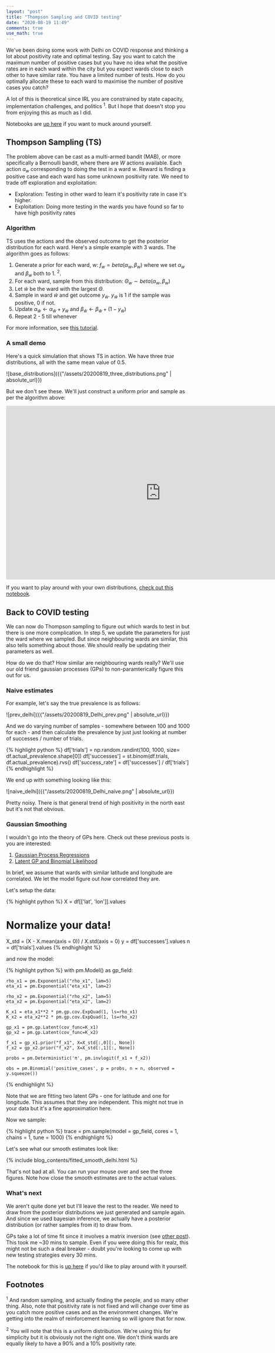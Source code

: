 ```yaml
---
layout: "post"
title: "Thompson Sampling and COVID testing"
date: "2020-08-19 11:49"
comments: true
use_math: true
---
```


We've been doing some work with Delhi on COVID response and thinking a lot about positivity rate and optimal testing. Say you want to catch the maximum number of positive cases but you have no idea what the positive rates are in each ward within the city but you expect wards close to each other to have similar rate. You have a limited number of tests. How do you optimally allocate these to each ward to maximise the number of positive cases you catch?

A lot of this is theoretical since IRL you are constrained by state capacity, implementation challenges, and politics <sup>1</sup>. But I hope that doesn't stop you from enjoying this as much as I did.

Notebooks are [up here](https://github.com/sidravi1/Blog/tree/master/nbs/covid_experiments) if you want to muck around yourself.

## Thompson Sampling (TS)

The problem above can be cast as a multi-armed bandit (MAB), or more specifically a Bernoulli bandit, where there are $W$ actions available. Each action $a_w$ corresponding to doing the test in a ward $w$. Reward is finding a positive case and each ward has some unknown positivity rate. We need to trade off exploration and exploitation:
* Exploration: Testing in other ward to learn it's positivity rate in case it's higher.
* Exploitation: Doing more testing in the wards you have found so far to have high positivity rates

### Algorithm

TS uses the actions and the observed outcome to get the posterior distribution for each ward. Here's a simple example with 3 wards. The algorithm goes as follows:
1. Generate a prior for each ward, w: $f_w = beta(\alpha_w, \beta_w)$ where we set $\alpha_w$ and $\beta_w$ both to 1. <sup>2</sup>.
2. For each ward, sample from this distribution: $\Theta_w \sim beta(\alpha_w, \beta_w)$
3. Let $\tilde{w}$ be the ward with the largest $\Theta$.
4. Sample in ward $\tilde{w}$ and get outcome $y_{\tilde{w}}$. $y_{\tilde{w}}$ is 1 if the sample was positive, 0 if not.
5. Update $\alpha_{\tilde{w}} \leftarrow \alpha_{\tilde{w}} + y_{\tilde{w}}$ and $\beta_{\tilde{w}} \leftarrow \beta_{\tilde{w}} + (1 - y_{\tilde{w}})$
6. Repeat 2 - 5 till whenever

For more information, see [this tutorial](https://web.stanford.edu/~bvr/pubs/TS_Tutorial.pdf).

### A small demo

Here's a quick simulation that shows TS in action. We have three *true* distributions, all with the same mean value of 0.5.

![base_distributions]({{"/assets/20200819_three_distributions.png" | absolute_url}})

But we don't see these. We'll just construct a uniform prior and sample as per the algorithm above:

<iframe width="840" height="472.5" src="https://www.youtube.com/embed/Ngmnh_Hbarg" frameborder="0" allow="accelerometer; autoplay; encrypted-media; gyroscope; picture-in-picture" allowfullscreen></iframe>

If you want to play around with your own distributions, [check out this notebook](https://github.com/sidravi1/Blog/blob/master/nbs/covid_experiments/thompson_sampling_anim.ipynb).

## Back to COVID testing

We can now do Thompson sampling to figure out which wards to test in but there is one more complication. In step 5, we update the parameters for just the ward where we sampled. But since neighbouring wards are similar, this also tells something about those. We should really be updating their parameters as well.

How do we do that? How similar are neighbouring wards really? We'll use our old friend gaussian processes (GPs) to non-paramterically figure this out for us.

### Naive estimates

For example, let's say the true prevalence is as follows:

![prev_delhi]({{"/assets/20200819_Delhi_prev.png" | absolute_url}})

And we do varying number of samples - somewhere between 100 and 1000 for each - and then calculate the prevalence by just just looking at number of successes / number of trials.

{% highlight python %}
df['trials'] = np.random.randint(100, 1000, size= df.actual_prevalence.shape[0])
df['successes'] = st.binom(df.trials, df.actual_prevalence).rvs()
df['success_rate'] = df['successes'] / df['trials']
{% endhighlight %}

We end up with something looking like this:

![naive_delhi]({{"/assets/20200819_Delhi_naive.png" | absolute_url}})

Pretty noisy. There is that general trend of high positivity in the north east but it's not that obvious.


### Gaussian Smoothing

I wouldn't go into the theory of GPs here. Check out these previous posts is you are interested:

1. [Gaussian Process Regressions](https://sidravi1.github.io/blog/2018/04/03/gaussian-processes)
2. [Latent GP and Binomial Likelihood](https://sidravi1.github.io/blog/2018/05/15/latent-gp-and-binomial-likelihood)

In brief, we assume that wards with similar latitude and longitude are correlated. We let the model figure out *how* correlated they are.

Let's setup the data:

{% highlight python %}
X = df[['lat', 'lon']].values

# Normalize your data!
X_std = (X - X.mean(axis = 0)) / X.std(axis = 0)
y = df['successes'].values
n = df['trials'].values
{% endhighlight %}

and now the model:

{% highlight python %}
with pm.Model() as gp_field:

    rho_x1 = pm.Exponential("rho_x1", lam=5)
    eta_x1 = pm.Exponential("eta_x1", lam=2)

    rho_x2 = pm.Exponential("rho_x2", lam=5)
    eta_x2 = pm.Exponential("eta_x2", lam=2)

    K_x1 = eta_x1**2 * pm.gp.cov.ExpQuad(1, ls=rho_x1)
    K_x2 = eta_x2**2 * pm.gp.cov.ExpQuad(1, ls=rho_x2)

    gp_x1 = pm.gp.Latent(cov_func=K_x1)
    gp_x2 = pm.gp.Latent(cov_func=K_x2)

    f_x1 = gp_x1.prior("f_x1", X=X_std[:,0][:, None])
    f_x2 = gp_x2.prior("f_x2", X=X_std[:,1][:, None])

    probs = pm.Deterministic('π', pm.invlogit(f_x1 + f_x2))

    obs = pm.Binomial('positive_cases', p = probs, n = n, observed = y.squeeze())
{% endhighlight %}

Note that we are fitting two latent GPs - one for latitude and one for longitude. This assumes that they are independent. This might not true in your data but it's a fine approximation here.

Now we sample:

{% highlight python %}
trace = pm.sample(model = gp_field, cores = 1, chains = 1, tune = 1000)
{% endhighlight %}

Let's see what our smooth estimates look like:

{% include blog_contents/fitted_smooth_delhi.html  %}

That's not bad at all. You can run your mouse over and see the three figures. Note how close the smooth estimates are to the actual values.

### What's next

We aren't quite done yet but I'll leave the rest to the reader. We need to draw from the posterior distributions we just generated and sample again. And since we used bayesian inference, we actually have a posterior distribution (or rather samples from it) to draw from.

GPs take a lot of time fit since it involves a matrix inversion (see [other post](https://sidravi1.github.io/blog/2018/04/03/gaussian-processes)). This took me ~30 mins to sample. Even if you were doing this for realz, this might not be such a deal breaker - doubt you're looking to come up with new testing strategies every 30 mins.

The notebook for this is [up here](https://github.com/sidravi1/Blog/blob/master/nbs/covid_experiments/thompson_sampling_delhi.ipynb) if you'd like to play around with it yourself.

## Footnotes

<sup>1</sup> And random sampling, and actually finding the people, and so many other thing. Also, note that positivity rate is not fixed and will change over time as you catch more positive cases and as the environment changes. We're getting into the realm of reinforcement learning so will ignore that for now.

<sup>2</sup> You will note that this is a uniform distribution. We're using this for simplicity but it is obviously not the right one. We don't think wards are equally likely to have a 90% and a 10% positivity rate.
